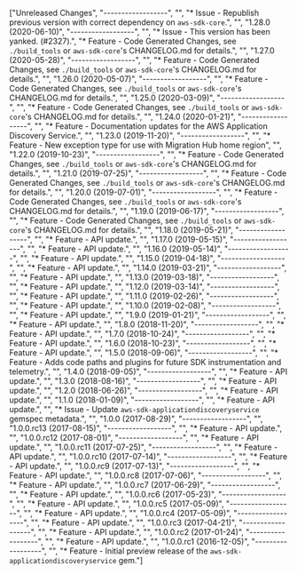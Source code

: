 ["Unreleased Changes", "------------------", "", "* Issue - Republish previous version with correct dependency on `aws-sdk-core`.", "", "1.28.0 (2020-06-10)", "------------------", "", "* Issue - This version has been yanked. (#2327).", "* Feature - Code Generated Changes, see `./build_tools` or `aws-sdk-core`'s CHANGELOG.md for details.", "", "1.27.0 (2020-05-28)", "------------------", "", "* Feature - Code Generated Changes, see `./build_tools` or `aws-sdk-core`'s CHANGELOG.md for details.", "", "1.26.0 (2020-05-07)", "------------------", "", "* Feature - Code Generated Changes, see `./build_tools` or `aws-sdk-core`'s CHANGELOG.md for details.", "", "1.25.0 (2020-03-09)", "------------------", "", "* Feature - Code Generated Changes, see `./build_tools` or `aws-sdk-core`'s CHANGELOG.md for details.", "", "1.24.0 (2020-01-21)", "------------------", "", "* Feature - Documentation updates for the AWS Application Discovery Service.", "", "1.23.0 (2019-11-20)", "------------------", "", "* Feature - New exception type for use with Migration Hub home region", "", "1.22.0 (2019-10-23)", "------------------", "", "* Feature - Code Generated Changes, see `./build_tools` or `aws-sdk-core`'s CHANGELOG.md for details.", "", "1.21.0 (2019-07-25)", "------------------", "", "* Feature - Code Generated Changes, see `./build_tools` or `aws-sdk-core`'s CHANGELOG.md for details.", "", "1.20.0 (2019-07-01)", "------------------", "", "* Feature - Code Generated Changes, see `./build_tools` or `aws-sdk-core`'s CHANGELOG.md for details.", "", "1.19.0 (2019-06-17)", "------------------", "", "* Feature - Code Generated Changes, see `./build_tools` or `aws-sdk-core`'s CHANGELOG.md for details.", "", "1.18.0 (2019-05-21)", "------------------", "", "* Feature - API update.", "", "1.17.0 (2019-05-15)", "------------------", "", "* Feature - API update.", "", "1.16.0 (2019-05-14)", "------------------", "", "* Feature - API update.", "", "1.15.0 (2019-04-18)", "------------------", "", "* Feature - API update.", "", "1.14.0 (2019-03-21)", "------------------", "", "* Feature - API update.", "", "1.13.0 (2019-03-18)", "------------------", "", "* Feature - API update.", "", "1.12.0 (2019-03-14)", "------------------", "", "* Feature - API update.", "", "1.11.0 (2019-02-26)", "------------------", "", "* Feature - API update.", "", "1.10.0 (2019-02-08)", "------------------", "", "* Feature - API update.", "", "1.9.0 (2019-01-21)", "------------------", "", "* Feature - API update.", "", "1.8.0 (2018-11-20)", "------------------", "", "* Feature - API update.", "", "1.7.0 (2018-10-24)", "------------------", "", "* Feature - API update.", "", "1.6.0 (2018-10-23)", "------------------", "", "* Feature - API update.", "", "1.5.0 (2018-09-06)", "------------------", "", "* Feature - Adds code paths and plugins for future SDK instrumentation and telemetry.", "", "1.4.0 (2018-09-05)", "------------------", "", "* Feature - API update.", "", "1.3.0 (2018-08-16)", "------------------", "", "* Feature - API update.", "", "1.2.0 (2018-06-26)", "------------------", "", "* Feature - API update.", "", "1.1.0 (2018-01-09)", "------------------", "", "* Feature - API update.", "", "* Issue - Update `aws-sdk-applicationdiscoveryservice` gemspec metadata.", "", "1.0.0 (2017-08-29)", "------------------", "", "1.0.0.rc13 (2017-08-15)", "------------------", "", "* Feature - API update.", "", "1.0.0.rc12 (2017-08-01)", "------------------", "", "* Feature - API update.", "", "1.0.0.rc11 (2017-07-25)", "------------------", "", "* Feature - API update.", "", "1.0.0.rc10 (2017-07-14)", "------------------", "", "* Feature - API update.", "", "1.0.0.rc9 (2017-07-13)", "------------------", "", "* Feature - API update.", "", "1.0.0.rc8 (2017-07-06)", "------------------", "", "* Feature - API update.", "", "1.0.0.rc7 (2017-06-29)", "------------------", "", "* Feature - API update.", "", "1.0.0.rc6 (2017-05-23)", "------------------", "", "* Feature - API update.", "", "1.0.0.rc5 (2017-05-09)", "------------------", "", "* Feature - API update.", "", "1.0.0.rc4 (2017-05-09)", "------------------", "", "* Feature - API update.", "", "1.0.0.rc3 (2017-04-21)", "------------------", "", "* Feature - API update.", "", "1.0.0.rc2 (2017-01-24)", "------------------", "", "* Feature - API update.", "", "1.0.0.rc1 (2016-12-05)", "------------------", "", "* Feature - Initial preview release of the `aws-sdk-applicationdiscoveryservice` gem."]